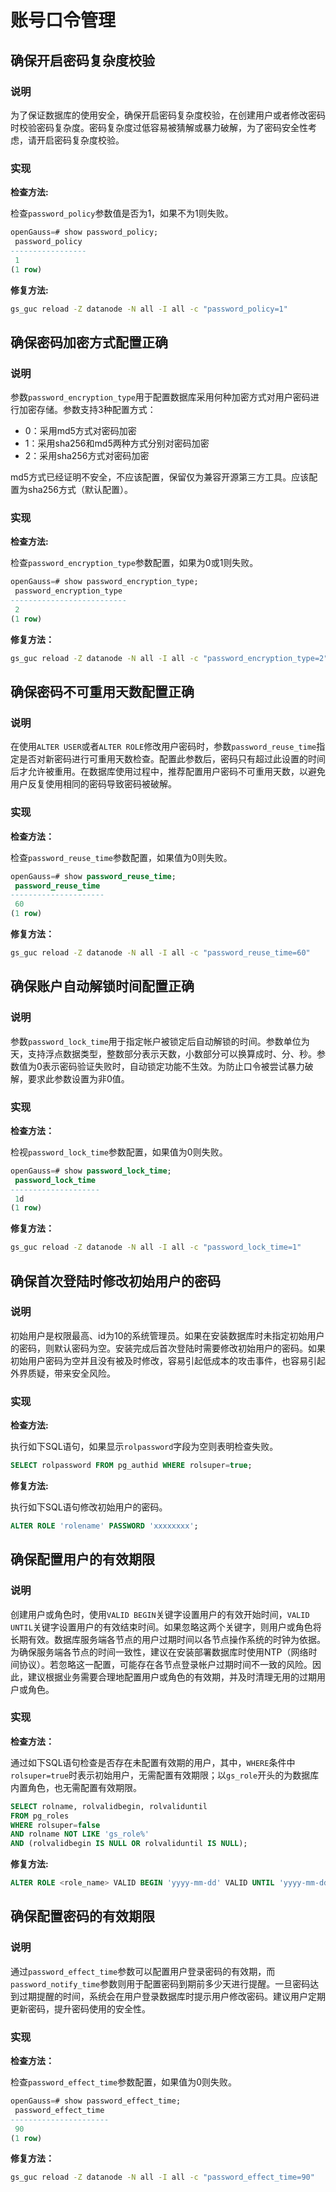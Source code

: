 # 账号口令管理

## 确保开启密码复杂度校验

### 说明

为了保证数据库的使用安全，确保开启密码复杂度校验，在创建用户或者修改密码时校验密码复杂度。密码复杂度过低容易被猜解或暴力破解，为了密码安全性考虑，请开启密码复杂度校验。

### 实现

**检查方法:**

检查`password_policy`参数值是否为1，如果不为1则失败。

```sql
openGauss=# show password_policy;
 password_policy
-----------------
 1
(1 row)
```

**修复方法:**

```bash
gs_guc reload -Z datanode -N all -I all -c "password_policy=1"
```

## 确保密码加密方式配置正确

### 说明

参数`password_encryption_type`用于配置数据库采用何种加密方式对用户密码进行加密存储。参数支持3种配置方式：

- 0：采用md5方式对密码加密
- 1：采用sha256和md5两种方式分别对密码加密
- 2：采用sha256方式对密码加密

md5方式已经证明不安全，不应该配置，保留仅为兼容开源第三方工具。应该配置为sha256方式（默认配置）。

### 实现

**检查方法:**

检查`password_encryption_type`参数配置，如果为0或1则失败。

```sql
openGauss=# show password_encryption_type;
 password_encryption_type
--------------------------
 2
(1 row)
```

**修复方法：**

```bash
gs_guc reload -Z datanode -N all -I all -c "password_encryption_type=2"
```

## 确保密码不可重用天数配置正确

### 说明

在使用`ALTER USER`或者`ALTER ROLE`修改用户密码时，参数`password_reuse_time`指定是否对新密码进行可重用天数检查。配置此参数后，密码只有超过此设置的时间后才允许被重用。在数据库使用过程中，推荐配置用户密码不可重用天数，以避免用户反复使用相同的密码导致密码被破解。

### 实现

**检查方法：**

检查`password_reuse_time`参数配置，如果值为0则失败。

```sql
openGauss=# show password_reuse_time;
 password_reuse_time
---------------------
 60
(1 row)
```

**修复方法：**

```bash
gs_guc reload -Z datanode -N all -I all -c "password_reuse_time=60"
```

## 确保账户自动解锁时间配置正确

### 说明

参数`password_lock_time`用于指定帐户被锁定后自动解锁的时间。参数单位为天，支持浮点数据类型，整数部分表示天数，小数部分可以换算成时、分、秒。参数值为0表示密码验证失败时，自动锁定功能不生效。为防止口令被尝试暴力破解，要求此参数设置为非0值。

### 实现

**检查方法：**

检视`password_lock_time`参数配置，如果值为0则失败。

```sql
openGauss=# show password_lock_time;
 password_lock_time
--------------------
 1d
(1 row)
```

**修复方法：**

```bash
gs_guc reload -Z datanode -N all -I all -c "password_lock_time=1"
```

## 确保首次登陆时修改初始用户的密码

### 说明

初始用户是权限最高、id为10的系统管理员。如果在安装数据库时未指定初始用户的密码，则默认密码为空。安装完成后首次登陆时需要修改初始用户的密码。如果初始用户密码为空并且没有被及时修改，容易引起低成本的攻击事件，也容易引起外界质疑，带来安全风险。

### 实现

**检查方法:**

执行如下SQL语句，如果显示`rolpassword`字段为空则表明检查失败。

```sql
SELECT rolpassword FROM pg_authid WHERE rolsuper=true;
```

**修复方法:**

执行如下SQL语句修改初始用户的密码。

```sql
ALTER ROLE 'rolename' PASSWORD 'xxxxxxxx';
```

## 确保配置用户的有效期限

### 说明

创建用户或角色时，使用`VALID BEGIN`关键字设置用户的有效开始时间，`VALID UNTIL`关键字设置用户的有效结束时间。如果忽略这两个关键字，则用户或角色将长期有效。数据库服务端各节点的用户过期时间以各节点操作系统的时钟为依据。为确保服务端各节点的时间一致性，建议在安装部署数据库时使用NTP（网络时间协议）。若忽略这一配置，可能存在各节点登录帐户过期时间不一致的风险。因此，建议根据业务需要合理地配置用户或角色的有效期，并及时清理无用的过期用户或角色。

### 实现

**检查方法：**

通过如下SQL语句检查是否存在未配置有效期的用户，其中，`WHERE`条件中`rolsuper=true`时表示初始用户，无需配置有效期限；以`gs_role`开头的为数据库内置角色，也无需配置有效期限。

```sql
SELECT rolname, rolvalidbegin, rolvaliduntil 
FROM pg_roles 
WHERE rolsuper=false 
AND rolname NOT LIKE 'gs_role%' 
AND (rolvalidbegin IS NULL OR rolvaliduntil IS NULL);
```

**修复方法:**

```sql
ALTER ROLE <role_name> VALID BEGIN 'yyyy-mm-dd' VALID UNTIL 'yyyy-mm-dd';
```

## 确保配置密码的有效期限

### 说明

通过`password_effect_time`参数可以配置用户登录密码的有效期，而`password_notify_time`参数则用于配置密码到期前多少天进行提醒。一旦密码达到过期提醒的时间，系统会在用户登录数据库时提示用户修改密码。建议用户定期更新密码，提升密码使用的安全性。

### 实现

**检查方法：**

检查`password_effect_time`参数配置，如果值为0则失败。

```sql
openGauss=# show password_effect_time;
 password_effect_time
----------------------
 90
(1 row)
```

**修复方法：**

```bash
gs_guc reload -Z datanode -N all -I all -c "password_effect_time=90"
```
